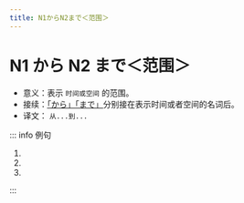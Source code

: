 ```yaml
---
title: N1からN2まで＜范围＞
---
```


# N1 から N2 まで＜范围＞

- 意义：表示 `时间或空间` 的范围。
- 接续：<u>[「から」](./1-3-2.md)[「まで」](./1-3-3.md)</u>分别接在表示时间或者空间的名词后。
- 译文： `从...到...`

::: info 例句

1. <grammer-content sentence="[木曜日/もくようび]の[選択/せんたく][科目/かもく]は[夕方/ゆうがた]５[時/じ]**から**６[時/じ]４０[分/ぷん]**まで**です。" trans='周四的选修课在下午的5点到6点40分。' />
2. <grammer-content sentence="[私/わたし]は[授業/じゅぎょう]は[朝/あさ]８[時/じ]**から**[午後/ごご]４[時/じ]４０[分/ぷん]**まで**です。" trans='我的课从早上的8点上到下午的4点40分。' />
3. <grammer-content sentence="[授業/じゅぎょう]は[月曜日/げつようび]**から**[金曜日/きんようび]**まで**です。" trans='课要从周一上到周五。' />

:::
